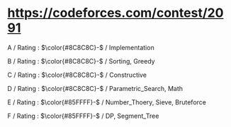 # https://codeforces.com/contest/2091

A / Rating : $\color{#8C8C8C}-$ / Implementation

B / Rating : $\color{#8C8C8C}-$ / Sorting, Greedy

C / Rating : $\color{#8C8C8C}-$ / Constructive

D / Rating : $\color{#8C8C8C}-$ / Parametric_Search, Math

E / Rating : $\color{#85FFFF}-$ / Number_Thoery, Sieve, Bruteforce

F / Rating : $\color{#85FFFF}-$ / DP, Segment_Tree
